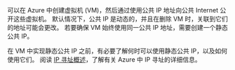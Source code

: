 可以在 Azure 中创建虚拟机 (VM)，然后通过使用公共 IP 地址向公共 Internet 公开这些虚拟机。 默认情况下，公共 IP 是动态的，并且在删除 VM 时，关联到它们的地址可能会更改。 若要确保 VM 始终使用同一公共 IP 地址，需要创建一个静态公共 IP。 

在 VM 中实现静态公共 IP 之前，有必要了解何时可以使用静态公共 IP，以及如何使用它们。 阅读 [IP 寻址概述](/documentation/articles/virtual-network-ip-addresses-overview-arm/)，了解有关 Azure 中 IP 寻址的详细信息。